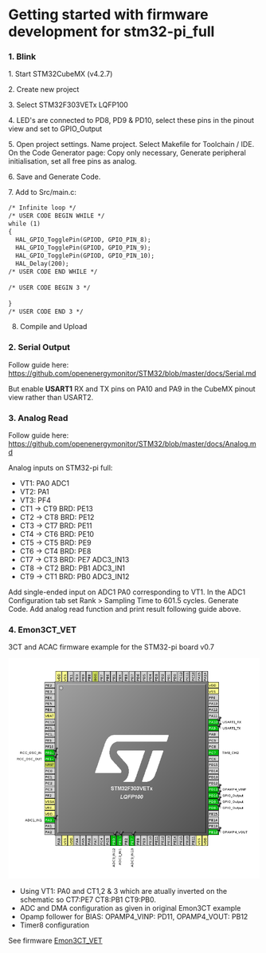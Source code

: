 # Getting started with firmware development for stm32-pi_full

### 1. Blink

1\. Start STM32CubeMX (v4.2.7)

2\. Create new project

3\. Select STM32F303VETx LQFP100

4\. LED's are connected to PD8, PD9 & PD10, select these pins in the pinout view and set to GPIO_Output

5\. Open project settings. Name project. Select Makefile for Toolchain / IDE. On the Code Generator page: Copy only necessary, Generate peripheral initialisation, set all free pins as analog.

6\. Save and Generate Code.

7\. Add to Src/main.c:

    /* Infinite loop */
    /* USER CODE BEGIN WHILE */
    while (1)
    {
      HAL_GPIO_TogglePin(GPIOD, GPIO_PIN_8);
      HAL_GPIO_TogglePin(GPIOD, GPIO_PIN_9);
      HAL_GPIO_TogglePin(GPIOD, GPIO_PIN_10);
      HAL_Delay(200);
    /* USER CODE END WHILE */

    /* USER CODE BEGIN 3 */

    }
    /* USER CODE END 3 */
    
8. Compile and Upload

### 2. Serial Output

Follow guide here: https://github.com/openenergymonitor/STM32/blob/master/docs/Serial.md
 
But enable **USART1** RX and TX pins on PA10 and PA9 in the CubeMX pinout view rather than USART2.

### 3. Analog Read

Follow guide here: https://github.com/openenergymonitor/STM32/blob/master/docs/Analog.md

Analog inputs on STM32-pi full:

- VT1: PA0 ADC1
- VT2: PA1
- VT3: PF4
- CT1 -> CT9 BRD: PE13
- CT2 -> CT8 BRD: PE12
- CT3 -> CT7 BRD: PE11
- CT4 -> CT6 BRD: PE10
- CT5 -> CT5 BRD: PE9
- CT6 -> CT4 BRD: PE8
- CT7 -> CT3 BRD: PE7 ADC3_IN13
- CT8 -> CT2 BRD: PB1 ADC3_IN1
- CT9 -> CT1 BRD: PB0 ADC3_IN12

Add single-ended input on ADC1 PA0 corresponding to VT1. In the ADC1 Configuration tab set Rank > Sampling Time to 601.5 cycles. Generate Code. Add analog read function and print result following guide above.

### 4. Emon3CT_VET

3CT and ACAC firmware example for the STM32-pi board v0.7

![pinout.png](../images/Emon3CT_VET/pinout.png)

- Using VT1: PA0 and CT1,2 & 3 which are atually inverted on the schematic so CT7:PE7 CT8:PB1 CT9:PB0.
- ADC and DMA configuration as given in original Emon3CT example
- Opamp follower for BIAS: OPAMP4_VINP: PD11, OPAMP4_VOUT: PB12
- Timer8 configuration

See firmware [Emon3CT_VET](../Emon3CT_VET)




